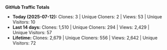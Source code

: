 
**GitHub Traffic Totals**

- **Today (2025-07-12):** Clones: 3 | Unique Cloners: 2 | Views: 53 | Unique Visitors: 10
- **Last 14 days:** Clones: 1,510 | Unique Cloners: 294 | Views: 2,429 | Unique Visitors: 57
- **Lifetime:** Clones: 2,679 | Unique Cloners: 556 | Views: 2,642 | Unique Visitors: 72
